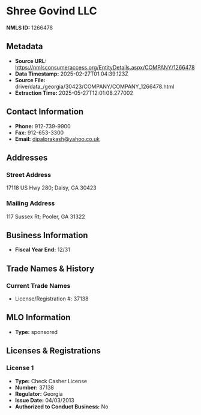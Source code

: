 # Shree Govind LLC

**NMLS ID:** 1266478

## Metadata
- **Source URL:** https://nmlsconsumeraccess.org/EntityDetails.aspx/COMPANY/1266478
- **Data Timestamp:** 2025-02-27T01:04:39.123Z
- **Source File:** drive/data_/georgia/30423/COMPANY/COMPANY_1266478.html
- **Extraction Time:** 2025-05-27T12:01:08.277002

## Contact Information
- **Phone:** 912-739-9900
- **Fax:** 912-653-3300
- **Email:** dipalprakash@yahoo.co.uk

## Addresses
### Street Address
17118 US Hwy 280; Daisy, GA 30423

### Mailing Address
117 Sussex Rt; Pooler, GA 31322

## Business Information
- **Fiscal Year End:** 12/31

## Trade Names & History
### Current Trade Names
- License/Registration #: 37138

## MLO Information
- **Type:** sponsored

## Licenses & Registrations

### License 1
- **Type:** Check Casher License
- **Number:** 37138
- **Regulator:** Georgia
- **Issue Date:** 04/03/2013
- **Authorized to Conduct Business:** No
